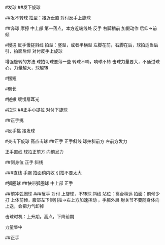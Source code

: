 #发球
##发下旋球

##发不转球
拍型：接近垂直
对付反手上旋球


##奔球
摩擦 中上部
第一落点，本方近端线处
反手
右脚稍前
加假动作 后仰->前倾



#慢搓
反手慢搓斜线
拍型：竖型，或者半横型
左脚在前，右脚在后，球拍适当后引，拍面后仰
对付反手上旋球


增强旋转的方法
球拍切球要薄一些
转球不响，响球不转
击球力量要大，不通过球心，力量越大，球越转


#摆短


#劈长

#搓撇
缓慢扇耳光

#拉球
##正手小提拉
对付下旋球

##正手挑

#反手挑
接发球


#突击下旋球
高点击球
##正手
正手斜线
球拍斜前方
左前方发力

正手直线
球拍正前方
向前发力

##侧身位 正手
斜线

###直线
手腕 拍面稍内收
引拍不要太大



#弧圈球
##快带弧圈球
中上部
正手


##前冲弧圈球
###反手 
对付 上旋球，不转球
斜线
站位：离台稍远
拍面：前倾少打
上体前倾，腹部左下侧引拍->右上方加速挥动 ，手腕外展
肘关节不要随身体向上送，会把力气卸掉

击球时机：上升期，高点，下降前期

力量集中

##正手















